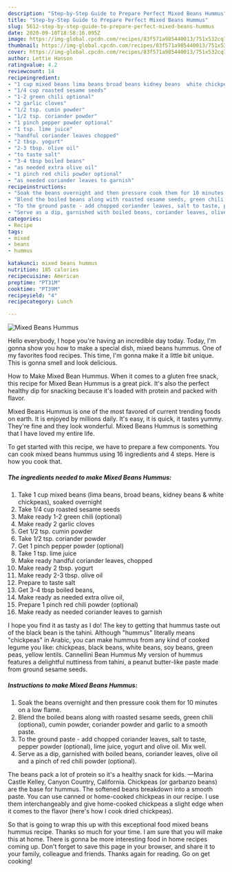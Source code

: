 ```yaml
---
description: "Step-by-Step Guide to Prepare Perfect Mixed Beans Hummus"
title: "Step-by-Step Guide to Prepare Perfect Mixed Beans Hummus"
slug: 5612-step-by-step-guide-to-prepare-perfect-mixed-beans-hummus
date: 2020-09-10T18:58:16.095Z
image: https://img-global.cpcdn.com/recipes/83f571a985440013/751x532cq70/mixed-beans-hummus-recipe-main-photo.jpg
thumbnail: https://img-global.cpcdn.com/recipes/83f571a985440013/751x532cq70/mixed-beans-hummus-recipe-main-photo.jpg
cover: https://img-global.cpcdn.com/recipes/83f571a985440013/751x532cq70/mixed-beans-hummus-recipe-main-photo.jpg
author: Lettie Hanson
ratingvalue: 4.2
reviewcount: 14
recipeingredient:
- "1 cup mixed beans lima beans broad beans kidney beans  white chickpeas soaked overnight"
- "1/4 cup roasted sesame seeds"
- "1-2 green chili optional"
- "2 garlic cloves"
- "1/2 tsp. cumin powder"
- "1/2 tsp. coriander powder"
- "1 pinch pepper powder optional"
- "1 tsp. lime juice"
- "handful coriander leaves chopped"
- "2 tbsp. yogurt"
- "2-3 tbsp. olive oil"
- "to taste salt"
- "3-4 tbsp boiled beans"
- "as needed extra olive oil"
- "1 pinch red chili powder optional"
- "as needed coriander leaves to garnish"
recipeinstructions:
- "Soak the beans overnight and then pressure cook them for 10 minutes on a low flame."
- "Blend the boiled beans along with roasted sesame seeds, green chili (optional), cumin powder, coriander powder and garlic to a smooth paste."
- "To the ground paste - add chopped coriander leaves, salt to taste, pepper powder (optional), lime juice, yogurt and olive oil. Mix well."
- "Serve as a dip, garnished with boiled beans, coriander leaves, olive oil and a pinch of red chili powder (optional)."
categories:
- Recipe
tags:
- mixed
- beans
- hummus

katakunci: mixed beans hummus 
nutrition: 185 calories
recipecuisine: American
preptime: "PT31M"
cooktime: "PT39M"
recipeyield: "4"
recipecategory: Lunch

---
```



![Mixed Beans Hummus](https://img-global.cpcdn.com/recipes/83f571a985440013/751x532cq70/mixed-beans-hummus-recipe-main-photo.jpg)

Hello everybody, I hope you're having an incredible day today. Today, I'm gonna show you how to make a special dish, mixed beans hummus. One of my favorites food recipes. This time, I'm gonna make it a little bit unique. This is gonna smell and look delicious.

How to Make Mixed Bean Hummus. When it comes to a gluten free snack, this recipe for Mixed Bean Hummus is a great pick. It&#39;s also the perfect healthy dip for snacking because it&#39;s loaded with protein and packed with flavor.

Mixed Beans Hummus is one of the most favored of current trending foods on earth. It is enjoyed by millions daily. It's easy, it is quick, it tastes yummy. They're fine and they look wonderful. Mixed Beans Hummus is something that I have loved my entire life.


To get started with this recipe, we have to prepare a few components. You can cook mixed beans hummus using 16 ingredients and 4 steps. Here is how you cook that.

<!--inarticleads1-->

##### The ingredients needed to make Mixed Beans Hummus:

1. Take 1 cup mixed beans (lima beans, broad beans, kidney beans &amp; white chickpeas), soaked overnight
1. Take 1/4 cup roasted sesame seeds
1. Make ready 1-2 green chili (optional)
1. Make ready 2 garlic cloves
1. Get 1/2 tsp. cumin powder
1. Take 1/2 tsp. coriander powder
1. Get 1 pinch pepper powder (optional)
1. Take 1 tsp. lime juice
1. Make ready handful coriander leaves, chopped
1. Make ready 2 tbsp. yogurt
1. Make ready 2-3 tbsp. olive oil
1. Prepare to taste salt
1. Get 3-4 tbsp boiled beans,
1. Make ready as needed extra olive oil,
1. Prepare 1 pinch red chili powder (optional)
1. Make ready as needed coriander leaves to garnish


I hope you find it as tasty as I do! The key to getting that hummus taste out of the black bean is the tahini. Although &#34;hummus&#34; literally means &#34;chickpeas&#34; in Arabic, you can make hummus from any kind of cooked legume you like: chickpeas, black beans, white beans, soy beans, green peas, yellow lentils. Cannellini Bean Hummus My version of hummus features a delightful nuttiness from tahini, a peanut butter-like paste made from ground sesame seeds. 

<!--inarticleads2-->

##### Instructions to make Mixed Beans Hummus:

1. Soak the beans overnight and then pressure cook them for 10 minutes on a low flame.
1. Blend the boiled beans along with roasted sesame seeds, green chili (optional), cumin powder, coriander powder and garlic to a smooth paste.
1. To the ground paste - add chopped coriander leaves, salt to taste, pepper powder (optional), lime juice, yogurt and olive oil. Mix well.
1. Serve as a dip, garnished with boiled beans, coriander leaves, olive oil and a pinch of red chili powder (optional).


The beans pack a lot of protein so it&#39;s a healthy snack for kids. —Marina Castle Kelley, Canyon Country, California. Chickpeas (or garbanzo beans) are the base for hummus. The softened beans breakdown into a smooth paste. You can use canned or home-cooked chickpeas in our recipe. I use them interchangeably and give home-cooked chickpeas a slight edge when it comes to the flavor (here&#39;s how I cook dried chickpeas). 

So that is going to wrap this up with this exceptional food mixed beans hummus recipe. Thanks so much for your time. I am sure that you will make this at home. There is gonna be more interesting food in home recipes coming up. Don't forget to save this page in your browser, and share it to your family, colleague and friends. Thanks again for reading. Go on get cooking!
